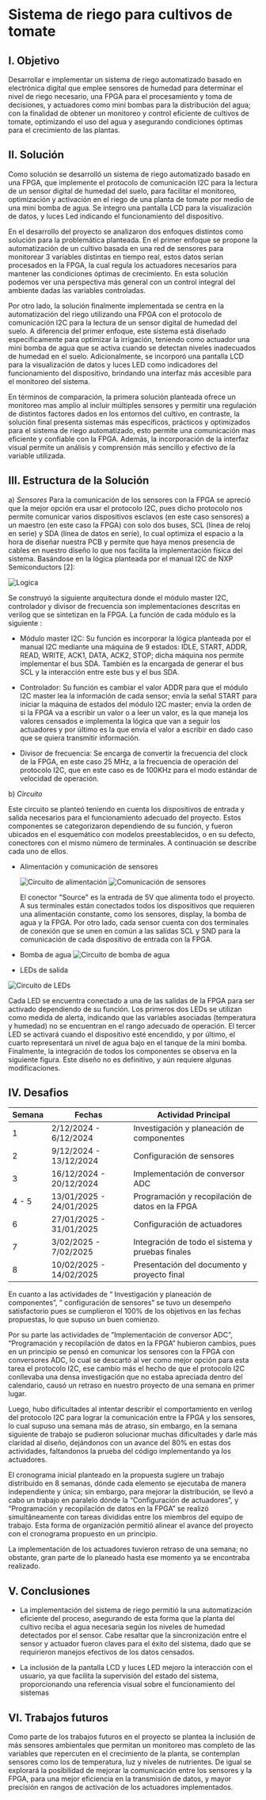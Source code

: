 # Sistema de riego para cultivos de tomate
## I. **Objetivo**
Desarrollar e implementar un sistema de riego automatizado basado en electrónica digital que emplee sensores de humedad para determinar el nivel de riego necesario, una FPGA para el procesamiento y toma de decisiones, y actuadores como mini bombas para la distribución del agua; con la finalidad de obtener un monitoreo y control eficiente de cultivos de tomate, optimizando el uso del agua y asegurando condiciones óptimas para el crecimiento de las plantas. 

## II. **Solución**
Como solución se desarrolló un sistema de riego automatizado basado en una FPGA, que implemente el protocolo de comunicación I2C para la lectura de un sensor digital de humedad del suelo, para facilitar el monitoreo, optimización y activación en el riego de una planta de tomate por medio de una mini bomba de agua. Se integro una pantalla LCD para la visualización de datos, y luces Led indicando el funcionamiento del dispositivo.

En el desarrollo del proyecto se analizaron dos enfoques distintos como solución para la problemática planteada. En el primer enfoque se propone la automatización de un cultivo basada en una red de sensores para monitorear 3 variables distintas en tiempo real, estos datos serian procesados en la FPGA, la cual regula los actuadores necesarios para mantener las condiciones óptimas de crecimiento. En esta solución podemos ver una perspectiva más general con un control integral del ambiente dadas las variables controladas.

Por otro lado, la solución finalmente implementada se centra en la automatización del riego utilizando una FPGA con el protocolo de comunicación I2C para la lectura de un sensor digital de humedad del suelo. A diferencia del primer enfoque, este sistema está diseñado específicamente para optimizar la irrigación, teniendo como actuador una mini bomba de agua que se activa cuando se detectan niveles inadecuados de humedad en el suelo. Adicionalmente, se incorporó una pantalla LCD para la visualización de datos y luces LED como indicadores del funcionamiento del dispositivo, brindando una interfaz más accesible para el monitoreo del sistema.

En términos de comparación, la primera solución planteada ofrece un monitoreo mas amplio al incluir múltiples sensores y permitir una regulación de distintos factores dados en los entornos del cultivo, en contraste, la solución final presenta sistemas más específicos, prácticos y optimizados para el sistema de riego automatizado, esto permite una comunicación mas eficiente y confiable con la FPGA. Además, la incorporación de la interfaz visual permite un análisis y comprensión más sencillo y efectivo de la variable utilizada.

## III. **Estructura de la Solución**
a) *Sensores*
Para la comunicación de los sensores con la FPGA se apreció que la mejor opción era usar el protocolo I2C, pues dicho protocolo nos permite comunicar varios dispositivos esclavos (en este caso sensores) a un maestro (en este caso la FPGA) con solo dos buses, SCL (línea de reloj en serie) y SDA (línea de datos en serie), lo cual optimiza el espacio a la hora de diseñar nuestra PCB y permite que haya menos presencia de cables en nuestro diseño lo que nos facilita la implementación física del sistema.
Basándose en la lógica planteada por el manual I2C de NXP Semiconductors [2]:

![Logica](./Sensores1.png)

Se construyó la siguiente arquitectura donde el módulo master I2C, controlador y divisor de frecuencia son implementaciones descritas en verilog que se sintetizan en la FPGA. La función de cada módulo es la siguiente :

* Módulo master I2C: Su función es incorporar la lógica planteada por el manual I2C mediante una máquina de 9 estados: IDLE, START, ADDR, READ, WRITE, ACK1, DATA, ACK2, STOP; dicha máquina nos permite implementar el bus SDA. También es la encargada de generar el bus SCL y la interacción entre este bus y el bus SDA. 

* Controlador: Su función es cambiar el valor ADDR para que el módulo I2C master lea la información de cada sensor; envía la señal START para iniciar la máquina de estados del módulo I2C master; envía la orden de si la FPGA va a escribir un valor o a leer un valor, es la que maneja los valores censados e implementa la lógica que van a seguir los actuadores y por último es la que envía el valor a escribir en dado caso que se quiera transmitir información. 

* Divisor de frecuencia: Se encarga de convertir la frecuencia del clock de la FPGA, en este caso 25 MHz, a la frecuencia de operación del protocolo I2C, que en este caso es de 100KHz para el modo estándar de velocidad de operación.

b) *Circuito*

Este circuito se planteó teniendo en cuenta los dispositivos de entrada y salida necesarios para el funcionamiento adecuado del proyecto. Estos componentes se categorizaron dependiendo de su función, y fueron ubicados en el esquemático con modelos preestablecidos, o en su defecto, conectores con el mismo número de terminales. A continuación se describe cada uno de ellos. 

* Alimentación y comunicación de sensores

  ![Circuito de alimentación](./Alimentacion.png)
  ![Comunicación de sensores](./Sensores.png)

  El conector "Source" es la entrada de 5V que alimenta todo el proyecto. A sus terminales están conectados todos los dispositivos que requieren una alimentación constante, como los sensores, display, la bomba de agua y la FPGA.
Por otro lado, cada sensor cuenta con dos terminales de conexión que se unen en común a las salidas SCL y SND para la comunicación de cada dispositivo de entrada con la FPGA. 

* Bomba de agua
  ![Circuito de bomba de agua](./)
  
* LEDs de salida

![Circuito de LEDs](./Leds.png)

Cada LED se encuentra conectado a una de las salidas de la FPGA para ser activado dependiendo de su función. Los primeros dos LEDs se utilizan como medida de alerta, indicando que las variables asociadas (temperatura y humedad) no se encuentran en el rango adecuado de operación. El tercer LED se activará cuando el dispositivo esté encendido, y por último, el cuarto representará un nivel de agua bajo en el tanque de la mini bomba. 
Finalmente, la integración de todos los componentes se observa en la siguiente figura. Este diseño no es definitivo, y aún requiere algunas modificaciones. 


## IV. **Desafios**
| Semana | Fechas                  | Actividad Principal                         |
|--------|-------------------------|---------------------------------------------|
| 1      |   2/12/2024 - 6/12/2024     | Investigación y planeación de componentes |
| 2      |   9/12/2024 - 13/12/2024    | Configuración de sensores                 |
| 3      |   16/12/2024 - 20/12/2024    | Implementación de conversor ADC           |
| 4 - 5  |   13/01/2025 - 24/01/2025   | Programación y recopilación de datos en la FPGA |
| 6      |   27/01/2025 - 31/01/2025   | Configuración de actuadores               |
| 7      |   3/02/2025 - 7/02/2025     | Integración de todo el sistema y pruebas finales |
| 8      |   10/02/2025 - 14/02/2025   | Presentación del documento y proyecto final |


En cuanto a las actividades de “ Investigación y planeación de componentes”, ” configuración de sensores” se tuvo un desempeño satisfactorio pues se cumplieron el 100% de los objetivos en las fechas propuestas, lo que supuso un buen comienzo. 

Por su parte las actividades de “Implementación de conversor ADC”, “Programación y recopilación de datos en la FPGA” hubieron cambios, pues en un principio se pensó en comunicar los sensores con la FPGA con conversores ADC, lo cual se descartó al ver como mejor opción para esta tarea el protocolo I2C, ese cambio más el hecho de que el protocolo I2C conllevaba una densa investigación que no estaba apreciada dentro del calendario, causó un retraso en nuestro proyecto de una semana en primer lugar.

Luego, hubo dificultades al intentar describir el comportamiento  en verilog del protocolo I2C para lograr la comunicación entre la FPGA y los sensores, lo cual supuso una semana más de atraso,  sin embargo, en la semana siguiente de trabajo se pudieron solucionar muchas dificultades y darle más claridad al diseño, dejándonos con un avance del 80% en estas dos actividades, faltandonos la prueba del código implementando ya los actuadores.

El cronograma inicial planteado en la propuesta sugiere un trabajo distribuido en 8 semanas, dónde cada elemento se ejecutaba de manera independiente y única; sin embargo, para mejorar la distribución, se llevó a cabo un trabajo en paralelo dónde la “Configuración de actuadores”, y “Programación y recopilación de datos en la FPGA” se realizó simultáneamente con tareas divididas entre los miembros del equipo de trabajo. Esta forma de organización permitió alinear el avance del proyecto con el cronograma propuesto en un principio.

La implementación de los actuadores tuvieron retraso de una semana; no obstante, gran parte de lo planeado hasta ese momento ya se encontraba realizado.

## V. **Conclusiones**
* La implementación del sistema de riego permitió la una automatización eficiente del proceso, asegurando de esta forma que la planta del cultivo reciba el agua necesaria según los niveles de humedad detectados por el sensor. Cabe resaltar que la sincronización entre el sensor y actuador fueron claves para el éxito del sistema, dado que se requirieron manejos efectivos de los datos censados.
 
* La inclusión de la pantalla LCD y luces LED  mejoro la interacción con el usuario, ya que facilita la supervisión del estado del sistema, proporcionando una referencia visual sobre el funcionamiento del sistemas

## VI. **Trabajos futuros**
Como parte de los trabajos futuros en el proyecto se plantea la inclusión de más sensores ambientales que  permitan un monitoreo mas completo de las variables que repercuten en el crecimiento de la planta, se contemplan sensores como los de temperatura, luz y niveles de nutrientes.
De igual se explorará la posibilidad de mejorar la comunicación entre los sensores y la FPGA, para una mejor eficiencia en la transmisión de datos, y mayor precisión en rangos de activación de los actuadores implementados.

